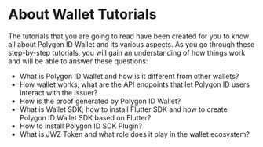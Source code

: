 # About Wallet Tutorials

The tutorials that you are going to read have been created for you to know all about Polygon ID Wallet and its various aspects. As you go through these step-by-step tutorials, you will gain an understanding of how things work and will be able to answer these questions:

- What is Polygon ID Wallet and how is it different from other wallets?
- How wallet works; what are the API endpoints that let Polygon ID users interact with the Issuer?
- How is the proof generated by Polygon ID Wallet?
- What is Wallet SDK; how to install Flutter SDK and how to create Polygon ID Wallet SDK based on Flutter?
- How to install Polygon ID SDK Plugin?
- What is JWZ Token and what role does it play in the wallet ecosystem?
